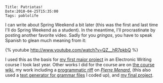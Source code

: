     Title: Patriotas!
    Date:2010-04-25T15:35:00
    Tags: pablolife

I can write about Spring Weekend a bit later (this was the first and last time
I'll do Spring Weekend as a student). In the meantime, I'll procrastinate by
posting another favorite video. Sadly for you _gringos_, you have to speak
Spanish to glean much meaning from it:

{% youtube http://www.youtube.com/watch?v=QZ__hR7pkbQ %}

I used this as the basis for [my first major project][1] in an Electronic
Writing course I took last year. Other works I did for the course are on [the
course wiki][2], my work including a [programmatic riff][3] on [_Pierre
Menard_][4], (this also used a [text generator for grammar files][5] I coded
up), and [my final project][6].


   [1]: https://wiki.brown.edu/confluence/display/wdm/milkwater
   [2]: https://wiki.brown.edu/confluence/display/wdm/eWriting2+-+Fall+08
   [3]: https://wiki.brown.edu/confluence/pages/viewpage.action?pageId=28115725
   [4]: http://www.coldbacon.com/writing/borges-quixote.html
   [5]: https://wiki.brown.edu/confluence/display/wdm/PLGP
   [6]: https://wiki.brown.edu/confluence/display/wdm/Cast
